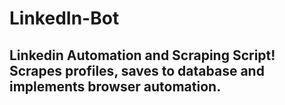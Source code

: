 # LinkedIn-Bot
## Linkedin Automation and Scraping Script! Scrapes profiles, saves to database and implements browser automation.
